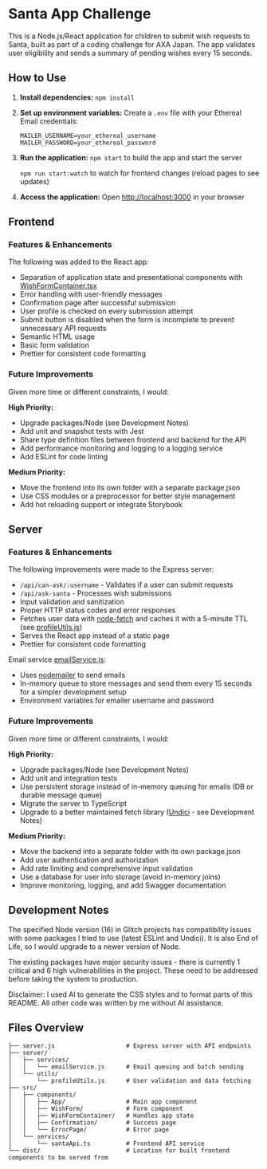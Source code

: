 # Santa App Challenge

This is a Node.js/React application for children to submit wish requests to Santa, built as part of a coding challenge for AXA Japan. The app validates user eligibility and sends a summary of pending wishes every 15 seconds.

## How to Use

1. **Install dependencies:**
   `npm install`

2. **Set up environment variables:**
   Create a `.env` file with your Ethereal Email credentials:

   ```
   MAILER_USERNAME=your_ethereal_username
   MAILER_PASSWORD=your_ethereal_password
   ```

3. **Run the application:**
   `npm start` to build the app and start the server

   `npm run start:watch` to watch for frontend changes (reload pages to see updates)

4. **Access the application:**
   Open [http://localhost:3000](http://localhost:3000) in your browser

## Frontend

### Features & Enhancements

The following was added to the React app:

- Separation of application state and presentational components with [WishFormContainer.tsx](./src/components/WishFormContainer/WishFormContainer.tsx)
- Error handling with user-friendly messages
- Confirmation page after successful submission
- User profile is checked on every submission attempt
- Submit button is disabled when the form is incomplete to prevent unnecessary API requests
- Semantic HTML usage
- Basic form validation
- Prettier for consistent code formatting

### Future Improvements

Given more time or different constraints, I would:

**High Priority:**

- Upgrade packages/Node (see Development Notes)
- Add unit and snapshot tests with Jest
- Share type definition files between frontend and backend for the API
- Add performance monitoring and logging to a logging service
- Add ESLint for code linting

**Medium Priority:**

- Move the frontend into its own folder with a separate package.json
- Use CSS modules or a preprocessor for better style management
- Add hot reloading support or integrate Storybook

## Server

### Features & Enhancements

The following improvements were made to the Express server:

- `/api/can-ask/:username` - Validates if a user can submit requests
- `/api/ask-santa` - Processes wish submissions
- Input validation and sanitization
- Proper HTTP status codes and error responses
- Fetches user data with [node-fetch](https://github.com/node-fetch/node-fetch) and caches it with a 5-minute TTL (see [profileUtils.js](./server/utils/profileUtils.js))
- Serves the React app instead of a static page
- Prettier for consistent code formatting

Email service [emailService.js](./server/services/emailService.js):

- Uses [nodemailer](https://nodemailer.com/) to send emails
- In-memory queue to store messages and send them every 15 seconds for a simpler development setup
- Environment variables for emailer username and password

### Future Improvements

Given more time or different constraints, I would:

**High Priority:**

- Upgrade packages/Node (see Development Notes)
- Add unit and integration tests
- Use persistent storage instead of in-memory queuing for emails (DB or durable message queue)
- Migrate the server to TypeScript
- Upgrade to a better maintained fetch library ([Undici](https://undici.nodejs.org/) - see Development Notes)

**Medium Priority:**

- Move the backend into a separate folder with its own package.json
- Add user authentication and authorization
- Add rate limiting and comprehensive input validation
- Use a database for user info storage (avoid in-memory joins)
- Improve monitoring, logging, and add Swagger documentation

## Development Notes

The specified Node version (16) in Glitch projects has compatibility issues with some packages I tried to use (latest ESLint and Undici).
It is also End of Life, so I would upgrade to a newer version of Node.

The existing packages have major security issues - there is currently 1 critical and 6 high vulnerabilities in the project. These need to be addressed before taking the system to production.

Disclaimer: I used AI to generate the CSS styles and to format parts of this README. All other code was written by me without AI assistance.

## Files Overview

```
├── server.js                    # Express server with API endpoints
├── server/
│   ├── services/
│   │   └── emailService.js      # Email queuing and batch sending
│   └── utils/
│       └── profileUtils.js      # User validation and data fetching
├── src/
│   ├── components/
│   │   ├── App/                 # Main app component
│   │   ├── WishForm/            # Form component
│   │   ├── WishFormContainer/   # Handles app state
│   │   ├── Confirmation/        # Success page
│   │   └── ErrorPage/           # Error page
│   └── services/
│       └── santaApi.ts          # Frontend API service
└── dist/                        # Location for built frontend components to be served from
```
